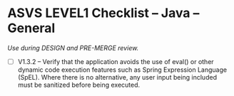# ASVS LEVEL1 Checklist – Java – General

_Use during DESIGN and PRE-MERGE review._

- [ ] V1.3.2 – Verify that the application avoids the use of eval() or other dynamic code execution features such as Spring Expression Language (SpEL). Where there is no alternative, any user input being included must be sanitized before being executed.
